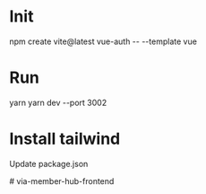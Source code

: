 # Init
npm create vite@latest vue-auth -- --template vue

# Run
yarn
yarn dev --port 3002

# Install tailwind
Update package.json






#   v i a - m e m b e r - h u b - f r o n t e n d  
 